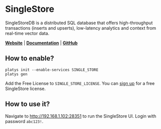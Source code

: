 # SingleStore

SingleStoreDB is a distributed SQL database that offers high-throughput transactions (inserts and upserts), low-latency analytics and context from real-time vector data.

**[Website](https://www.singlestore.com/)** | **[Documentation](https://docs.singlestore.com/)** | **[GitHub](https://github.com/singlestore-labs/singlestoredb-dev-image)**

## How to enable?

```
platys init --enable-services SINGLE_STORE
platys gen
```

Add the Free License to `SINGLE_STORE_LICENSE`. You can [sign up](https://www.singlestore.com/try-free/) for a free SingleStore license.

## How to use it?

Navigate to <http://192.168.1.102:28351> to run the SingleStore UI. Login with password `abc123!`.